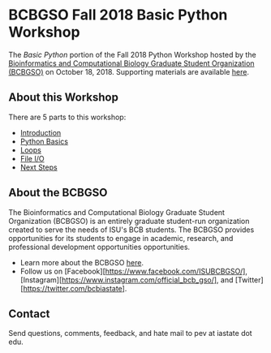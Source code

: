 # BCBGSO Fall 2018 Basic Python Workshop

The *Basic Python* portion of the Fall 2018 Python Workshop hosted by the [Bioinformatics and Computational Biology Graduate Student Organization (BCBGSO)][bcbgso-stuorg] on October 18, 2018.  Supporting materials are available [here](https://github.com/pommevilla/bcb.fall2018.basic.python.mats).  
## About this Workshop

There are 5 parts to this workshop:

* [Introduction](lessons/basic.python.1.ipynb) 
* [Python Basics](lessons/basic.python.2.ipynb)
* [Loops](lessons/basic.python.3.ipynb)
* [File I/O](lessons/basic.python.4.ipynb)
* [Next Steps](lessons/basic.python.5.ipynb)

## About the BCBGSO

The Bioinformatics and Computational Biology Graduate Student Organization (BCBGSO) is an entirely graduate student-run organization created to serve the needs of ISU's BCB students.  The BCBGSO provides opportunities for its students to engage in academic, research, and professional development opportunities opportunities.  

* Learn more about the BCBGSO [here][bcbgso-stuorg].
* Follow us on [Facebook][https://www.facebook.com/ISUBCBGSO/], [Instagram][https://www.instagram.com/official_bcb_gso/], and [Twitter][https://twitter.com/bcbiastate].


## Contact

Send questions, comments, feedback, and hate mail to pev at iastate dot edu.

[bcbgso-stuorg]: https://www.stuorg.iastate.edu/site/bcbgso
[bcbgso-facebook]: https://www.facebook.com/ISUBCBGSO/
[bcbgso-instagram]: https://www.instagram.com/official_bcb_gso/
[bcbgso-twitter]: https://twitter.com/bcbiastate
